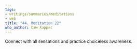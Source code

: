 ```yaml
---
tags:
- writings/summaries/meditations
- web
title: "44. Meditation 22"
who_author: Сэм Харрис
---
```


Connect with all sensations and practice choiceless awareness.